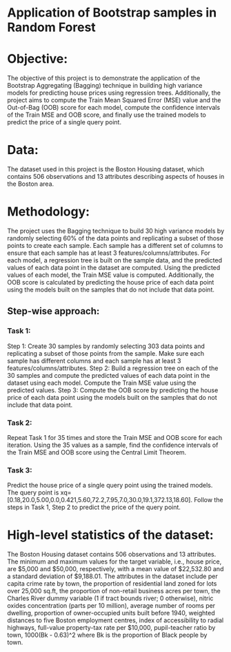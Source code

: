 # Application of Bootstrap samples in Random Forest

# Objective:
The objective of this project is to demonstrate the application of the Bootstrap Aggregating (Bagging) technique in building high variance models for predicting house prices using regression trees. Additionally, the project aims to compute the Train Mean Squared Error (MSE) value and the Out-of-Bag (OOB) score for each model, compute the confidence intervals of the Train MSE and OOB score, and finally use the trained models to predict the price of a single query point.

# Data:
The dataset used in this project is the Boston Housing dataset, which contains 506 observations and 13 attributes describing aspects of houses in the Boston area.

# Methodology:
The project uses the Bagging technique to build 30 high variance models by randomly selecting 60% of the data points and replicating a subset of those points to create each sample. Each sample has a different set of columns to ensure that each sample has at least 3 features/columns/attributes. For each model, a regression tree is built on the sample data, and the predicted values of each data point in the dataset are computed. Using the predicted values of each model, the Train MSE value is computed. Additionally, the OOB score is calculated by predicting the house price of each data point using the models built on the samples that do not include that data point.

## Step-wise approach:
### Task 1:
Step 1: Create 30 samples by randomly selecting 303 data points and replicating a subset of those points from the sample. Make sure each sample has different columns and each sample has at least 3 features/columns/attributes.
Step 2: Build a regression tree on each of the 30 samples and compute the predicted values of each data point in the dataset using each model. Compute the Train MSE value using the predicted values.
Step 3: Compute the OOB score by predicting the house price of each data point using the models built on the samples that do not include that data point.

### Task 2:
Repeat Task 1 for 35 times and store the Train MSE and OOB score for each iteration. Using the 35 values as a sample, find the confidence intervals of the Train MSE and OOB score using the Central Limit Theorem.

### Task 3:
Predict the house price of a single query point using the trained models. 
The query point is xq=[0.18,20.0,5.00,0.0,0.421,5.60,72.2,7.95,7.0,30.0,19.1,372.13,18.60]. Follow the steps in Task 1, Step 2 to predict the price of the query point.

# High-level statistics of the dataset:
The Boston Housing dataset contains 506 observations and 13 attributes. 
The minimum and maximum values for the target variable, i.e., house price, are $5,000 and $50,000, respectively, with a mean value of $22,532.80 and a standard deviation of $9,188.01. 
The attributes in the dataset include per capita crime rate by town, the proportion of residential land zoned for lots over 25,000 sq.ft, the proportion of non-retail business acres per town, the Charles River dummy variable (1 if tract bounds river; 0 otherwise), nitric oxides concentration (parts per 10 million), 
average number of rooms per dwelling, proportion of owner-occupied units built before 1940, weighted distances to five Boston employment centres, index of accessibility to radial highways, 
full-value property-tax rate per $10,000, pupil-teacher ratio by town, 1000(Bk - 0.63)^2 where Bk is the proportion of Black people by town.
